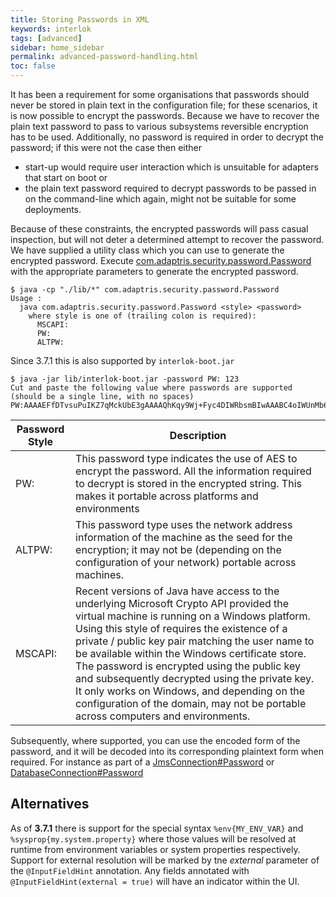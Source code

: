 ```yaml
---
title: Storing Passwords in XML
keywords: interlok
tags: [advanced]
sidebar: home_sidebar
permalink: advanced-password-handling.html
toc: false
---
```


It has been a requirement for some organisations that passwords should never be stored in plain text in the configuration file; for these scenarios, it is now possible to encrypt the passwords. Because we have to recover the plain text password to pass to various subsystems reversible encryption has to be used. Additionally, no password is required in order to decrypt the password; if this were not the case then either

- start-up would require user interaction which is unsuitable for adapters that start on boot or
- the plain text password required to decrypt passwords to be passed in on the command-line which again, might not be suitable for some deployments.

Because of these constraints, the encrypted passwords will pass casual inspection, but will not deter a determined attempt to recover the password. We have supplied a utility class which you can use to generate the encrypted password. Execute [com.adaptris.security.password.Password] with the appropriate parameters to generate the encrypted password.

```
$ java -cp "./lib/*" com.adaptris.security.password.Password
Usage :
  java com.adaptris.security.password.Password <style> <password>
    where style is one of (trailing colon is required):
      MSCAPI:
      PW:
      ALTPW:
```

Since 3.7.1 this is also supported by `interlok-boot.jar`
```
$ java -jar lib/interlok-boot.jar -password PW: 123
Cut and paste the following value where passwords are supported
(should be a single line, with no spaces)
PW:AAAAEFfDTvsuPuIKZ7qMckUbE3gAAAAQhKqy9Wj+Fyc4DIWRbsmBIwAAABC4oIWUnMb6MZNC6mCQqnj3
```

| Password Style | Description |
|----|----|
| PW: | This password type indicates the use of AES to encrypt the password. All the information required to decrypt is stored in the encrypted string. This makes it portable across platforms and environments
| ALTPW: | This password type uses the network address information of the machine as the seed for the encryption; it may not be (depending on the configuration of your network) portable across machines.
| MSCAPI: | Recent versions of Java have access to the underlying Microsoft Crypto API provided the virtual machine is running on a Windows platform. Using this style of requires the existence of a private / public key pair matching the user name to be available within the Windows certificate store. The password is encrypted using the public key and subsequently decrypted using the private key. It only works on Windows, and depending on the configuration of the domain, may not be portable across computers and environments.|

Subsequently, where supported, you can use the encoded form of the password, and it will be decoded into its corresponding plaintext form when required. For instance as part of a [JmsConnection#Password][] or [DatabaseConnection#Password][]


## Alternatives ##

As of __3.7.1__ there is support for the special syntax `%env{MY_ENV_VAR}` and `%sysprop{my.system.property}` where those values will be resolved at runtime from environment variables or system properties respectively. Support for external resolution will be marked by tne _external_ parameter of the `@InputFieldHint` annotation. Any fields annotated with `@InputFieldHint(external = true)` will have an indicator within the UI.


[com.adaptris.security.password.Password]: https://nexus.adaptris.net/nexus/content/sites/javadocs/com/adaptris/interlok-core/3.8-SNAPSHOT/com/adaptris/security/password/Password.html
[JmsConnection#Password]: https://nexus.adaptris.net/nexus/content/sites/javadocs/com/adaptris/interlok-core/3.8-SNAPSHOT/com/adaptris/core/jms/JmsConnection.html#setPassword-java.lang.String-
[DatabaseConnection#Password]: https://nexus.adaptris.net/nexus/content/sites/javadocs/com/adaptris/interlok-core/3.8-SNAPSHOT/com/adaptris/core/jdbc/DatabaseConnection.html#setPassword-java.lang.String-
